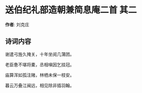 # 送伯纪礼部造朝兼简息庵二首  其二

**作者**: 刘克庄

## 诗词内容

谢遣弓旌久掩关，十年坐阅几蒲团。

老臣惫不堪将橐，丞相嗔因乞挂冠。

庙算浑如孤注赌，林栖未保一枝安。

暮云万叠江闽远，相见除非插羽翰。

